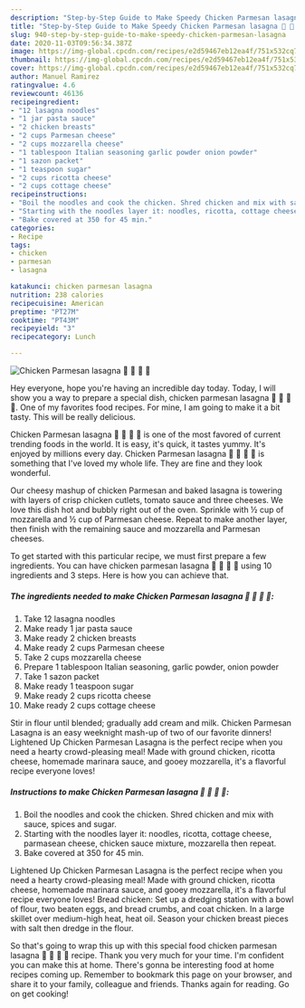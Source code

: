 ```yaml
---
description: "Step-by-Step Guide to Make Speedy Chicken Parmesan lasagna 🍗 🧀 🍝 🍅"
title: "Step-by-Step Guide to Make Speedy Chicken Parmesan lasagna 🍗 🧀 🍝 🍅"
slug: 940-step-by-step-guide-to-make-speedy-chicken-parmesan-lasagna
date: 2020-11-03T09:56:34.387Z
image: https://img-global.cpcdn.com/recipes/e2d59467eb12ea4f/751x532cq70/chicken-parmesan-lasagna-🍗-🧀-🍝-🍅-recipe-main-photo.jpg
thumbnail: https://img-global.cpcdn.com/recipes/e2d59467eb12ea4f/751x532cq70/chicken-parmesan-lasagna-🍗-🧀-🍝-🍅-recipe-main-photo.jpg
cover: https://img-global.cpcdn.com/recipes/e2d59467eb12ea4f/751x532cq70/chicken-parmesan-lasagna-🍗-🧀-🍝-🍅-recipe-main-photo.jpg
author: Manuel Ramirez
ratingvalue: 4.6
reviewcount: 46136
recipeingredient:
- "12 lasagna noodles"
- "1 jar pasta sauce"
- "2 chicken breasts"
- "2 cups Parmesan cheese"
- "2 cups mozzarella cheese"
- "1 tablespoon Italian seasoning garlic powder onion powder"
- "1 sazon packet"
- "1 teaspoon sugar"
- "2 cups ricotta cheese"
- "2 cups cottage cheese"
recipeinstructions:
- "Boil the noodles and cook the chicken. Shred chicken and mix with sauce, spices and sugar."
- "Starting with the noodles layer it: noodles, ricotta, cottage cheese, parmasean cheese, chicken sauce mixture, mozzarella then repeat."
- "Bake covered at 350 for 45 min."
categories:
- Recipe
tags:
- chicken
- parmesan
- lasagna

katakunci: chicken parmesan lasagna 
nutrition: 238 calories
recipecuisine: American
preptime: "PT27M"
cooktime: "PT43M"
recipeyield: "3"
recipecategory: Lunch

---
```



![Chicken Parmesan lasagna 🍗 🧀 🍝 🍅](https://img-global.cpcdn.com/recipes/e2d59467eb12ea4f/751x532cq70/chicken-parmesan-lasagna-🍗-🧀-🍝-🍅-recipe-main-photo.jpg)

Hey everyone, hope you're having an incredible day today. Today, I will show you a way to prepare a special dish, chicken parmesan lasagna 🍗 🧀 🍝 🍅. One of my favorites food recipes. For mine, I am going to make it a bit tasty. This will be really delicious.

Chicken Parmesan lasagna 🍗 🧀 🍝 🍅 is one of the most favored of current trending foods in the world. It is easy, it's quick, it tastes yummy. It's enjoyed by millions every day. Chicken Parmesan lasagna 🍗 🧀 🍝 🍅 is something that I've loved my whole life. They are fine and they look wonderful.

Our cheesy mashup of chicken Parmesan and baked lasagna is towering with layers of crisp chicken cutlets, tomato sauce and three cheeses. We love this dish hot and bubbly right out of the oven. Sprinkle with ½ cup of mozzarella and ½ cup of Parmesan cheese. Repeat to make another layer, then finish with the remaining sauce and mozzarella and Parmesan cheeses.


To get started with this particular recipe, we must first prepare a few ingredients. You can have chicken parmesan lasagna 🍗 🧀 🍝 🍅 using 10 ingredients and 3 steps. Here is how you can achieve that.

<!--inarticleads1-->

##### The ingredients needed to make Chicken Parmesan lasagna 🍗 🧀 🍝 🍅:

1. Take 12 lasagna noodles
1. Make ready 1 jar pasta sauce
1. Make ready 2 chicken breasts
1. Make ready 2 cups Parmesan cheese
1. Take 2 cups mozzarella cheese
1. Prepare 1 tablespoon Italian seasoning, garlic powder, onion powder
1. Take 1 sazon packet
1. Make ready 1 teaspoon sugar
1. Make ready 2 cups ricotta cheese
1. Make ready 2 cups cottage cheese


Stir in flour until blended; gradually add cream and milk. Chicken Parmesan Lasagna is an easy weeknight mash-up of two of our favorite dinners! Lightened Up Chicken Parmesan Lasagna is the perfect recipe when you need a hearty crowd-pleasing meal! Made with ground chicken, ricotta cheese, homemade marinara sauce, and gooey mozzarella, it&#39;s a flavorful recipe everyone loves! 

<!--inarticleads2-->

##### Instructions to make Chicken Parmesan lasagna 🍗 🧀 🍝 🍅:

1. Boil the noodles and cook the chicken. Shred chicken and mix with sauce, spices and sugar.
1. Starting with the noodles layer it: noodles, ricotta, cottage cheese, parmasean cheese, chicken sauce mixture, mozzarella then repeat.
1. Bake covered at 350 for 45 min.


Lightened Up Chicken Parmesan Lasagna is the perfect recipe when you need a hearty crowd-pleasing meal! Made with ground chicken, ricotta cheese, homemade marinara sauce, and gooey mozzarella, it&#39;s a flavorful recipe everyone loves! Bread chicken: Set up a dredging station with a bowl of flour, two beaten eggs, and bread crumbs, and coat chicken. In a large skillet over medium-high heat, heat oil. Season your chicken breast pieces with salt then dredge in the flour. 

So that's going to wrap this up with this special food chicken parmesan lasagna 🍗 🧀 🍝 🍅 recipe. Thank you very much for your time. I'm confident you can make this at home. There's gonna be interesting food at home recipes coming up. Remember to bookmark this page on your browser, and share it to your family, colleague and friends. Thanks again for reading. Go on get cooking!
